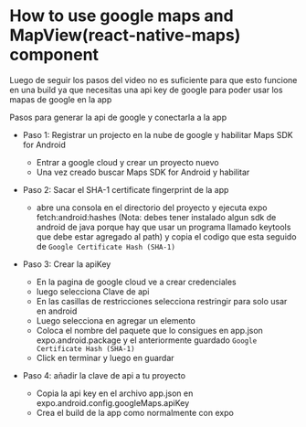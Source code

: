 # How to use google maps and MapView(react-native-maps) component

Luego de seguir los pasos del video no es suficiente para que esto funcione en una build ya que necesitas una api key de google para poder usar los mapas de google en la app

Pasos para generar la api de google y conectarla a la app

- Paso 1: Registrar un projecto en la nube de google y habilitar Maps SDK for Android

  - Entrar a google cloud y crear un proyecto nuevo
  - Una vez creado buscar Maps SDK for Android y habilitar

- Paso 2: Sacar el SHA-1 certificate fingerprint de la app

  - abre una consola en el directorio del proyecto y ejecuta expo fetch:android:hashes (Nota: debes tener instalado algun sdk de android de java porque hay que usar un programa llamado keytools que debe estar agregado al path) y copia el codigo que esta seguido de `Google Certificate Hash (SHA-1)`

- Paso 3: Crear la apiKey

  - En la pagina de google cloud ve a crear credenciales
  - luego selecciona Clave de api
  - En las casillas de restricciones selecciona restringir para solo usar en android
  - Luego selecciona en agregar un elemento
  - Coloca el nombre del paquete que lo consigues en app.json expo.android.package y el anteriormente guardado `Google Certificate Hash (SHA-1)`
  - Click en terminar y luego en guardar

- Paso 4: añadir la clave de api a tu proyecto
  - Copia la api key en el archivo app.json en expo.android.config.googleMaps.apiKey
  - Crea el build de la app como normalmente con expo